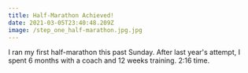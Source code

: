 ```yaml
---
title: Half-Marathon Achieved!
date: 2021-03-05T23:40:48.209Z
image: /step_one_half-marathon.jpg.jpg
---
```

I ran my first half-marathon this past Sunday. After last year's attempt, I spent 6 months with a coach and 12 weeks training. 2:16 time.
